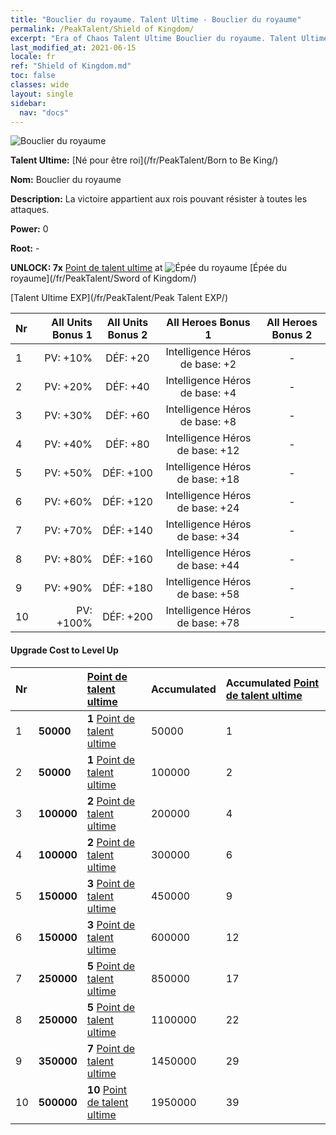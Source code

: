 ```yaml
---
title: "Bouclier du royaume. Talent Ultime - Bouclier du royaume"
permalink: /PeakTalent/Shield of Kingdom/
excerpt: "Era of Chaos Talent Ultime Bouclier du royaume. Talent Ultime Bouclier du royaume. Bouclier du royaume"
last_modified_at: 2021-06-15
locale: fr
ref: "Shield of Kingdom.md"
toc: false
classes: wide
layout: single
sidebar:
  nav: "docs"
---
```


  ![Bouclier du royaume](/images/pt/talent_4402.png)

  **Talent Ultime:** [Né pour être roi](/fr/PeakTalent/Born to Be King/)

  **Nom:** Bouclier du royaume

  **Description:** La victoire appartient aux rois pouvant résister à toutes les attaques.

  **Power:** 0

  **Root:** -

  **UNLOCK: 7x** [Point de talent ultime](/ItemsFR/con_934/) at ![Épée du royaume](/images/pt/talent_4401.png) [Épée du royaume](/fr/PeakTalent/Sword of Kingdom/)

  [Talent Ultime EXP](/fr/PeakTalent/Peak Talent EXP/)

  | Nr | All Units Bonus 1 | All Units Bonus 2 | All Heroes Bonus 1 | All Heroes Bonus 2 |
  |:---|--------------:|:-------------:|:-------------:|:-------------:|
  | 1 | PV: +10% | DÉF: +20 | Intelligence Héros de base: +2 | - |
  | 2 | PV: +20% | DÉF: +40 | Intelligence Héros de base: +4 | - |
  | 3 | PV: +30% | DÉF: +60 | Intelligence Héros de base: +8 | - |
  | 4 | PV: +40% | DÉF: +80 | Intelligence Héros de base: +12 | - |
  | 5 | PV: +50% | DÉF: +100 | Intelligence Héros de base: +18 | - |
  | 6 | PV: +60% | DÉF: +120 | Intelligence Héros de base: +24 | - |
  | 7 | PV: +70% | DÉF: +140 | Intelligence Héros de base: +34 | - |
  | 8 | PV: +80% | DÉF: +160 | Intelligence Héros de base: +44 | - |
  | 9 | PV: +90% | DÉF: +180 | Intelligence Héros de base: +58 | - |
  | 10 | PV: +100% | DÉF: +200 | Intelligence Héros de base: +78 | - |


#### Upgrade Cost to Level Up

  | Nr | <i class="fas fa-coins"/> | [Point de talent ultime](/ItemsFR/con_934/) | Accumulated <i class="fas fa-coins"/> | Accumulated [Point de talent ultime](/ItemsFR/con_934/) |
  |:---|:--------------|:-------------|:-------------|:-------------|
  | 1 | **50000** | **1** [Point de talent ultime](/ItemsFR/con_934/) | 50000 | 1 |
  | 2 | **50000** | **1** [Point de talent ultime](/ItemsFR/con_934/) | 100000 | 2 |
  | 3 | **100000** | **2** [Point de talent ultime](/ItemsFR/con_934/) | 200000 | 4 |
  | 4 | **100000** | **2** [Point de talent ultime](/ItemsFR/con_934/) | 300000 | 6 |
  | 5 | **150000** | **3** [Point de talent ultime](/ItemsFR/con_934/) | 450000 | 9 |
  | 6 | **150000** | **3** [Point de talent ultime](/ItemsFR/con_934/) | 600000 | 12 |
  | 7 | **250000** | **5** [Point de talent ultime](/ItemsFR/con_934/) | 850000 | 17 |
  | 8 | **250000** | **5** [Point de talent ultime](/ItemsFR/con_934/) | 1100000 | 22 |
  | 9 | **350000** | **7** [Point de talent ultime](/ItemsFR/con_934/) | 1450000 | 29 |
  | 10 | **500000** | **10** [Point de talent ultime](/ItemsFR/con_934/) | 1950000 | 39 |
